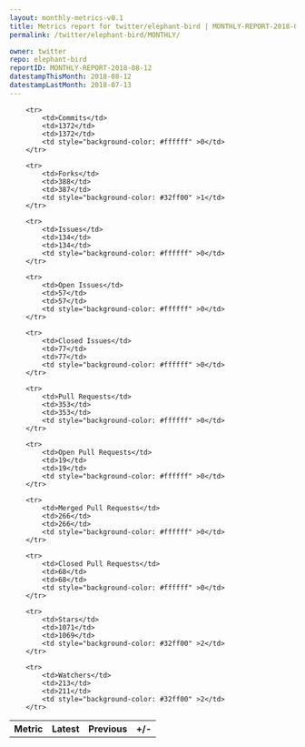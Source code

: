 ```yaml
---
layout: monthly-metrics-v0.1
title: Metrics report for twitter/elephant-bird | MONTHLY-REPORT-2018-08-12 | 2018-08-12
permalink: /twitter/elephant-bird/MONTHLY/

owner: twitter
repo: elephant-bird
reportID: MONTHLY-REPORT-2018-08-12
datestampThisMonth: 2018-08-12
datestampLastMonth: 2018-07-13
---
```



<table style="width: 100%;">
    <tr>
        <th>Metric</th>
        <th>Latest</th>
        <th>Previous</th>
        <th>+/-</th>
    </tr>

        <tr>
            <td>Commits</td>
            <td>1372</td>
            <td>1372</td>
            <td style="background-color: #ffffff" >0</td>
        </tr>
        
        <tr>
            <td>Forks</td>
            <td>388</td>
            <td>387</td>
            <td style="background-color: #32ff00" >1</td>
        </tr>
        
        <tr>
            <td>Issues</td>
            <td>134</td>
            <td>134</td>
            <td style="background-color: #ffffff" >0</td>
        </tr>
        
        <tr>
            <td>Open Issues</td>
            <td>57</td>
            <td>57</td>
            <td style="background-color: #ffffff" >0</td>
        </tr>
        
        <tr>
            <td>Closed Issues</td>
            <td>77</td>
            <td>77</td>
            <td style="background-color: #ffffff" >0</td>
        </tr>
        
        <tr>
            <td>Pull Requests</td>
            <td>353</td>
            <td>353</td>
            <td style="background-color: #ffffff" >0</td>
        </tr>
        
        <tr>
            <td>Open Pull Requests</td>
            <td>19</td>
            <td>19</td>
            <td style="background-color: #ffffff" >0</td>
        </tr>
        
        <tr>
            <td>Merged Pull Requests</td>
            <td>266</td>
            <td>266</td>
            <td style="background-color: #ffffff" >0</td>
        </tr>
        
        <tr>
            <td>Closed Pull Requests</td>
            <td>68</td>
            <td>68</td>
            <td style="background-color: #ffffff" >0</td>
        </tr>
        
        <tr>
            <td>Stars</td>
            <td>1071</td>
            <td>1069</td>
            <td style="background-color: #32ff00" >2</td>
        </tr>
        
        <tr>
            <td>Watchers</td>
            <td>213</td>
            <td>211</td>
            <td style="background-color: #32ff00" >2</td>
        </tr>
        
</table>
